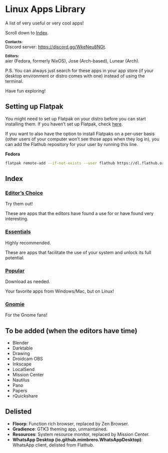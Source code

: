 # Linux Apps Library

A list of very useful or very cool apps!

Scroll down to [Index](#index).

**<sub>Contacts:<sub>**\
Discord server: https://discord.gg/WkeNeu8NGt.

**<sub>Editors:<sub>**\
aier (Fedora, formerly NixOS), Jose (Arch-based), Lunear (Arch).

P.S. You can always just search for these apps in your app store (if your desktop environment or distro comes with one) instead of using the terminal.

Have fun exploring!

## Setting up Flatpak

You might need to set up Flatpak on your distro before you can start installing them. If you haven’t set up Flatpak, check [here](https://flathub.org/setup).

If you want to also have the option to install Flatpaks on a per-user basis (other users of your computer won’t see those apps when they log in), you can add the Flathub repository for your user by running this line.

**Fedora**

```bash
flatpak remote-add --if-not-exists --user flathub https://dl.flathub.org/repo/flathub.flatpakrepo
```

## Index

### [Editor’s Choice](Docs/editorsChoice.md)

Try them out!

These are apps that the editors have found a use for or have found very interesting.

### [Essentials](Docs/essentials.MD)

Highly recommended.

These are apps that facilitate the use of your system and unlock its full potential.

### [Popular](Docs/popular.md)

Download as needed.

Your favorite apps from Windows/Mac, but on Linux!

### [Gnomie](Docs/gnomie.md)

For the Gnome fans!

## To be added (when the editors have time)

- Blender
- Darktable
- Drawing
- Droidcam OBS
- Inkscape
- LocalSend
- Mission Center
- Nautilus
- Pano
- Papers
- rQuickshare

## Delisted

- **Floorp**: Function rich browser, replaced by Zen Browser.
- **Gradience**: GTK3 theming app, unmaintained.
- **Resources**: System resource monitor, replaced by Mission Center.
- **WhatsApp Desktop (io.github.mimbrero.WhatsAppDesktop)**: WhatsApp client, delisted from Flathub.
